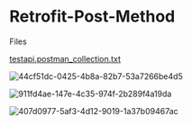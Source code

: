 # Retrofit-Post-Method
Files

[testapi.postman_collection.txt](https://github.com/Dinesh2811/Retrofit-Post-Method/files/8969396/testapi.postman_collection.txt)


![44cf51dc-0425-4b8a-82b7-53a7266be4d5](https://user-images.githubusercontent.com/55741240/175358037-abd170d9-83ca-4a3c-b1fb-c292752849f2.jpg)


![911fd4ae-147e-4c35-974f-2b289f4a19da](https://user-images.githubusercontent.com/55741240/175361322-e766abb4-e5a7-4c99-be49-cbb09d383e34.jpg)



![407d0977-5af3-4d12-9019-1a37b09467ac](https://user-images.githubusercontent.com/55741240/175361363-0c8ba08c-3c20-4d53-9ba0-d13160726064.jpg)



